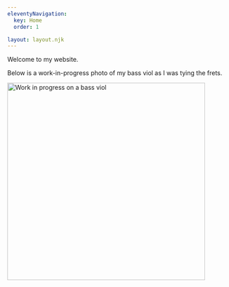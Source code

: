 ```yaml
---
eleventyNavigation:
  key: Home
  order: 1

layout: layout.njk
---
```

<p>Welcome to my website.</p>
<p>Below is a work-in-progress photo of my bass viol as I was tying the frets.</p>
<img loading="lazy" decoding="async" src="/img/viol_wip.jpg" alt="Work in progress on a bass viol" width="450"/>

